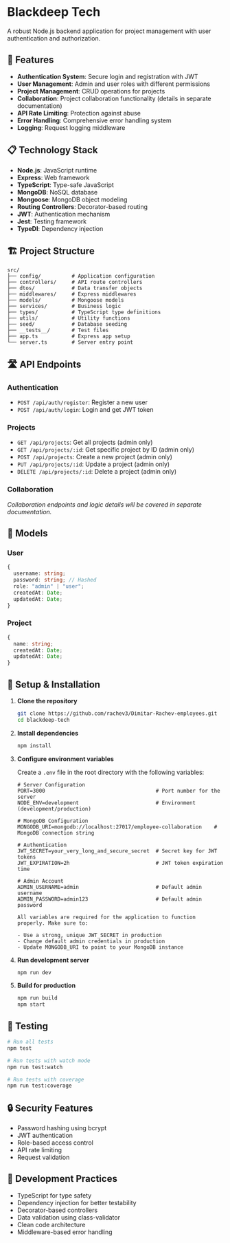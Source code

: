 # Blackdeep Tech

A robust Node.js backend application for project management with user authentication and authorization.

## 🚀 Features

- **Authentication System**: Secure login and registration with JWT
- **User Management**: Admin and user roles with different permissions
- **Project Management**: CRUD operations for projects
- **Collaboration**: Project collaboration functionality (details in separate documentation)
- **API Rate Limiting**: Protection against abuse
- **Error Handling**: Comprehensive error handling system
- **Logging**: Request logging middleware

## 📋 Technology Stack

- **Node.js**: JavaScript runtime
- **Express**: Web framework
- **TypeScript**: Type-safe JavaScript
- **MongoDB**: NoSQL database
- **Mongoose**: MongoDB object modeling
- **Routing Controllers**: Decorator-based routing
- **JWT**: Authentication mechanism
- **Jest**: Testing framework
- **TypeDI**: Dependency injection

## 🏗️ Project Structure

```
src/
├── config/          # Application configuration
├── controllers/     # API route controllers
├── dtos/            # Data transfer objects
├── middlewares/     # Express middlewares
├── models/          # Mongoose models
├── services/        # Business logic
├── types/           # TypeScript type definitions
├── utils/           # Utility functions
├── seed/            # Database seeding
├── __tests__/       # Test files
├── app.ts           # Express app setup
└── server.ts        # Server entry point
```

## 🛣️ API Endpoints

### Authentication

- `POST /api/auth/register`: Register a new user
- `POST /api/auth/login`: Login and get JWT token

### Projects

- `GET /api/projects`: Get all projects (admin only)
- `GET /api/projects/:id`: Get specific project by ID (admin only)
- `POST /api/projects`: Create a new project (admin only)
- `PUT /api/projects/:id`: Update a project (admin only)
- `DELETE /api/projects/:id`: Delete a project (admin only)

### Collaboration

_Collaboration endpoints and logic details will be covered in separate documentation._

## 🧩 Models

### User

```typescript
{
  username: string;
  password: string; // Hashed
  role: "admin" | "user";
  createdAt: Date;
  updatedAt: Date;
}
```

### Project

```typescript
{
  name: string;
  createdAt: Date;
  updatedAt: Date;
}
```

## 🔧 Setup & Installation

1. **Clone the repository**

   ```bash
   git clone https://github.com/rachev3/Dimitar-Rachev-employees.git
   cd blackdeep-tech
   ```

2. **Install dependencies**

   ```bash
   npm install
   ```

3. **Configure environment variables**

   Create a `.env` file in the root directory with the following variables:

   ```env
   # Server Configuration
   PORT=3000                                    # Port number for the server
   NODE_ENV=development                         # Environment (development/production)

   # MongoDB Configuration
   MONGODB_URI=mongodb://localhost:27017/employee-collaboration    # MongoDB connection string

   # Authentication
   JWT_SECRET=your_very_long_and_secure_secret  # Secret key for JWT tokens
   JWT_EXPIRATION=2h                            # JWT token expiration time

   # Admin Account
   ADMIN_USERNAME=admin                         # Default admin username
   ADMIN_PASSWORD=admin123                      # Default admin password

   All variables are required for the application to function properly. Make sure to:

   - Use a strong, unique JWT_SECRET in production
   - Change default admin credentials in production
   - Update MONGODB_URI to point to your MongoDB instance

   ```

4. **Run development server**

   ```bash
   npm run dev
   ```

5. **Build for production**
   ```bash
   npm run build
   npm start
   ```

## 🧪 Testing

```bash
# Run all tests
npm test

# Run tests with watch mode
npm run test:watch

# Run tests with coverage
npm run test:coverage
```

## 🔒 Security Features

- Password hashing using bcrypt
- JWT authentication
- Role-based access control
- API rate limiting
- Request validation

## 📝 Development Practices

- TypeScript for type safety
- Dependency injection for better testability
- Decorator-based controllers
- Data validation using class-validator
- Clean code architecture
- Middleware-based error handling
